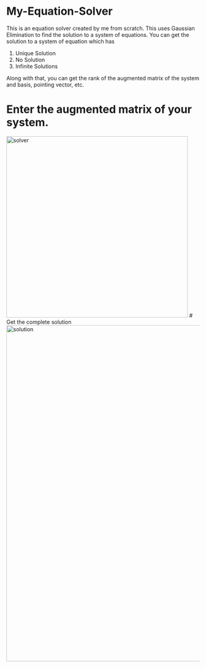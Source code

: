 # My-Equation-Solver
This is an equation solver created by me from scratch. 
This uses Gaussian Elimination to find the solution to a 
system of equations.
You can get the solution to a system of equation which has 
1. Unique Solution
2. No Solution
3. Infinite Solutions

Along with that, you can get the 
rank of the augmented matrix of the 
system and basis, pointing vector, etc.

# Enter the augmented matrix of your system.
<img width="473" alt="solver" src="https://user-images.githubusercontent.com/89004991/174587662-9fac9d0f-bed2-45f5-835e-29a8797d7b96.png">
# Get the complete solution
<img width="877" alt="solution" src="https://user-images.githubusercontent.com/89004991/174587676-7be92c7e-c0eb-4b04-917d-0b6c4a5d6771.png">



